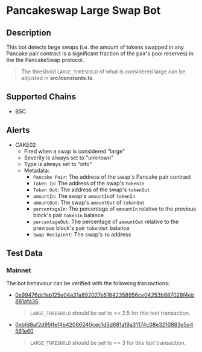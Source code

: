 # Pancakeswap Large Swap Bot

## Description

This bot detects large swaps (i.e. the amount of tokens swapped in any Pancake pair contract is a significant fraction of the
pair's pool reserves) in the the PancakeSwap protocol.

> The threshold `LARGE_THRESHOLD` of what is considered large can be adjusted in **src/constants.ts**.

## Supported Chains

- BSC

## Alerts

- CAKE02
  - Fired when a swap is considered "large"
  - Severity is always set to "unknown"
  - Type is always set to "info"
  - Metadata:
    - `Pancake Pair`: The address of the swap's Pancake pair contract
    - `Token In`: The address of the swap's `tokenIn`
    - `Token Out`: The address of the swap's `tokenOut`
    - `amountIn`: The swap's `amountIn`of `tokenIn`
    - `amountOut`: The swap's `amountOut` of `tokenOut`
    - `percentageIn`: The percentage of `amountIn` relative to the previous block's pair `tokenIn` balance
    - `percentageOut`: The percentage of `amountOut` relative to the previous block's pair `tokenOut` balance
    - `Swap Recipient`: The swap's `to` address

## Test Data

### Mainnet

The bot behaviour can be verified with the following transactions:

- [0x99476dc1ab125e04a31a892027e51842358956ce04253b887028f4eb881afa36](https://bscscan.com/tx/0x99476dc1ab125e04a31a892027e51842358956ce04253b887028f4eb881afa36)

  > `LARGE_THRESHOLD` should be set to <= 2.5 for this test transaction.

- [0xbfd8af2d95ffef4b42086240cec1d5d681a19a31174c08e3210883e5e4561e60](https://bscscan.com/tx/0xbfd8af2d95ffef4b42086240cec1d5d681a19a31174c08e3210883e5e4561e60)
  > `LARGE_THRESHOLD` should be set to <= 3 for this test transaction.
